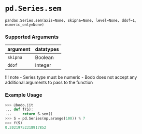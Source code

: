 # `pd.Series.sem`

`pandas.Series.sem(axis=None, skipna=None, level=None, ddof=1, numeric_only=None)`

### Supported Arguments

| argument                    | datatypes                             |
|-----------------------------|---------------------------------------|
| `skipna`                    |    Boolean                            |
| `ddof`                      |    Integer                            |

!!! note
    - Series type must be numeric
    - Bodo does not accept any additional arguments to pass to the
    function


### Example Usage

``` py
>>> @bodo.jit
... def f(S):
...     return S.sem()
>>> S = pd.Series(np.arange(100)) % 7
>>> f(S)
0.20219752318917852
```


